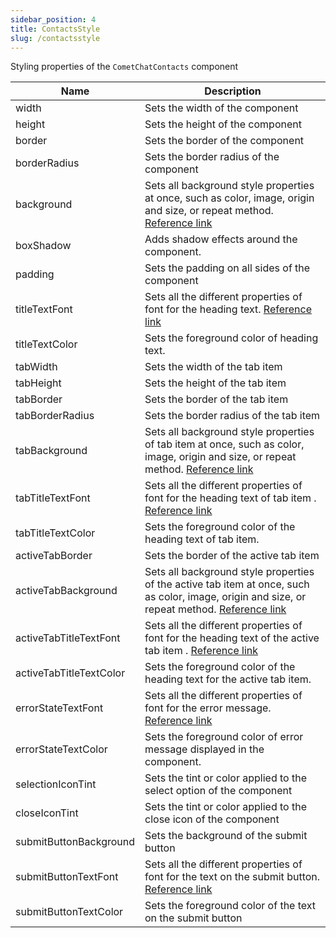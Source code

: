 ```yaml
---
sidebar_position: 4
title: ContactsStyle
slug: /contactsstyle
---
```


Styling properties of the `CometChatContacts` component

| Name | Description | 
| ---- | ---- | 
| width | Sets the width of the component | 
| height | Sets the height of the component | 
| border | Sets the border of the component | 
| borderRadius | Sets the border radius of the component | 
| background | Sets all background style properties at once, such as color, image, origin and size, or repeat method. [Reference link](https://developer.mozilla.org/en-US/docs/Web/CSS/background) | 
| boxShadow | Adds shadow effects around the component. | 
| padding | Sets the padding on all sides of the component | 
| titleTextFont | Sets all the different properties of font for the heading text. [Reference link](https://developer.mozilla.org/en-US/docs/Web/CSS/font) | 
| titleTextColor | Sets the foreground color of heading text. | 
| tabWidth | Sets the width of the tab item | 
| tabHeight | Sets the height of the tab item | 
| tabBorder | Sets the border of the tab item | 
| tabBorderRadius | Sets the border radius of the tab item | 
| tabBackground | Sets all background style properties of tab item at once, such as color, image, origin and size, or repeat method. [Reference link](https://developer.mozilla.org/en-US/docs/Web/CSS/background) | 
| tabTitleTextFont | Sets all the different properties of font for the heading text of tab item . [Reference link](https://developer.mozilla.org/en-US/docs/Web/CSS/font) | 
| tabTitleTextColor | Sets the foreground color of the heading text of tab item. | 
| activeTabBorder | Sets the border of the active tab item | 
| activeTabBackground | Sets all background style properties of the active tab item at once, such as color, image, origin and size, or repeat method. [Reference link](https://developer.mozilla.org/en-US/docs/Web/CSS/background) | 
| activeTabTitleTextFont | Sets all the different properties of font for the heading text of the active tab item . [Reference link](https://developer.mozilla.org/en-US/docs/Web/CSS/font) | 
| activeTabTitleTextColor | Sets the foreground color of the heading text for the active tab item. | 
| errorStateTextFont | Sets all the different properties of font for the error message. [Reference link](https://developer.mozilla.org/en-US/docs/Web/CSS/font) | 
| errorStateTextColor | Sets the foreground color of error message displayed in the component. | 
| selectionIconTint | Sets the tint or color applied to the select option of the component | 
| closeIconTint | Sets the tint or color applied to the close icon of the component | 
| submitButtonBackground | Sets the background of the submit button | 
| submitButtonTextFont | Sets all the different properties of font for the text on the submit button. [Reference link](https://developer.mozilla.org/en-US/docs/Web/CSS/font) | 
| submitButtonTextColor | Sets the foreground color of the text on the submit button | 
